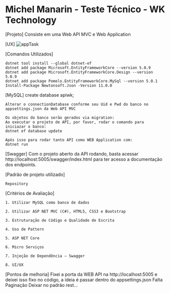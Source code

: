 # Michel Manarin - Teste Técnico - WK Technology 

[Projeto]
Consiste em uma Web API MVC e Web Application

[UX]
![appTask](https://user-images.githubusercontent.com/6588753/189559453-ce19efea-60e9-4e5e-a406-73c4e8d02c26.png)

[Comandos Utilizados]

	dotnet tool install --global dotnet-ef
	dotnet add package Microsoft.EntityFrameworkCore --version 5.0.9
	dotnet add package Microsoft.EntityFrameworkCore.Design --version 5.0.9
	dotnet add package Pomelo.EntityFrameworkCore.MySql --version 5.0.1
	Install-Package Newtonsoft.Json -Version 11.0.0
  
 [MySQL]
	create database apiwk;
	
	Alterar o connectionDatabase conforme seu Uid e Pwd do banco no appsettings.json da Web API MVC
	
	Os objetos do banco serão gerados via migration:
	Ao executar o projeto de API, por favor, rodar o comando para iniciazar o banco:
	dotnet ef database update
	
	Após isso para rodar tanto API como WEB Application com:
	dotnet run
	
[Swagger]
	Com o projeto aberto da API rodando, basta acessar 
	http://localhost:5005/swagger/index.html
	para ter acesso a documentação dos endpoints.
	
[Padrão de projeto utilizado]
	
	Repository

[Critérios de Avaliação]

	1. Utilizar MySQL como banco de dados

	2. Utilizar ASP NET MVC (C#), HTML5, CSS3 e Bootstrap
	
	3. Estruturação de Código e Qualidade de Escrita
	
	4. Uso de Pattern
	
	5. ASP NET Core
	
	6. Micro Serviços
	
	7. Injeção de Dependência – Swagger

	8. UI/UX
	
[Pontos de melhoria]
	Fixei a porta da WEB API na http://localhost:5005 e deixei isso fixo no código, a ideia é passar dentro do appsettings.json
	Falta Paginação
	Deixar no padrão rest...
	
